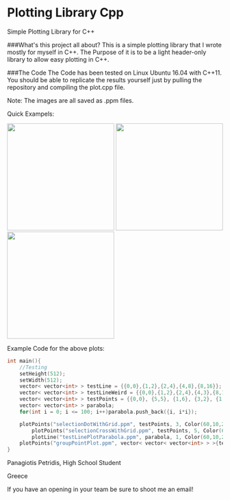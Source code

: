 # Plotting Library Cpp
Simple Plotting Library for C++

###What's this project all about?
This is a simple plotting library that I wrote mostly for myself in C++. The Purpose of it is to be a light header-only library 
to allow easy plotting in C++.

###The Code
The Code has been tested on Linux Ubuntu 16.04 with C++11. You should be able to replicate the results yourself just by pulling the repository and compiling the plot.cpp file.

Note: The images are all saved as .ppm files.

Quick Exampels:

<img src="https://s12.postimg.org/3s6da9p8d/group_Point_Plot.png" width="250" height="250">
<img src="https://s12.postimg.org/ueitz8tfh/test_Line_Plot.png" width="250" height="250">
<img src="https://s12.postimg.org/hbn7fz37h/test_Line_Plot_Parabola.png" width="250" height="250">

Example Code for the above plots:

```cpp
int main(){
	//Testing
	setHeight(512);
	setWidth(512);
	vector< vector<int> > testLine = {{0,0},{1,2},{2,4},{4,8},{8,16}}; // y = x*2
	vector< vector<int> > testLineWeird = {{0,0},{1,2},{2,4},{4,3},{8,16}};
	vector< vector<int> > testPoints = {{0,0}, {5,5}, {1,6}, {3,2}, {1,2}, {3,4}, {2,3}, {2,2}, {3,3}, {5,2}, {7,8}};
	vector< vector<int> > parabola;
	for(int i = 0; i <= 100; i++)parabola.push_back({i, i*i});

	plotPoints("selectionDotWithGrid.ppm", testPoints, 3, Color(60,10,255), "*");
    	plotPoints("selectionCrossWithGrid.ppm", testPoints, 5, Color(60,10,255), "+");
    	plotLine("testLinePlotParabola.ppm", parabola, 1, Color(60,10,255));
	plotPoints("groupPointPlot.ppm", vector< vector< vector<int> > >{testPoints, testLineWeird}, 5, vector<Color>{Color(60,10,255), Color(255,10,60)}, vector<string>{"*","*"});
}
```



Panagiotis Petridis, High School Student

Greece

If you have an opening in your team be sure to shoot me an email!

